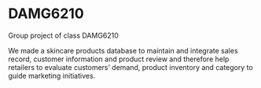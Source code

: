 # DAMG6210
Group project of class DAMG6210

We made a skincare products database to maintain and integrate sales record, customer information and product review and therefore help retailers to evaluate customers’ demand, product inventory and category to guide marketing initiatives.
